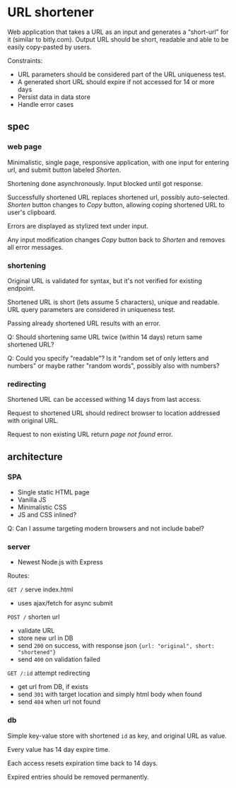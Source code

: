 # URL shortener

Web application that takes a URL as an input and generates a “short-url” for it (similar to bitly.com). Output URL should be short, readable and able to be easily copy-pasted by users.

Constraints:

- URL parameters should be considered part of the URL uniqueness test.
- A generated short URL should expire if not accessed for 14 or more days
- Persist data in data store
- Handle error cases


## spec

### web page

Minimalistic, single page, responsive application, with one input for entering url, and submit button labeled *Shorten*.

Shortening done asynchronously. Input blocked until got response.

Successfully shortened URL replaces shortened url, possibly auto-selected. *Shorten* button changes to *Copy* button, allowing coping shortened URL to user's clipboard.

Errors are displayed as stylized text under input.

Any input modification changes *Copy* button back to *Shorten* and removes all error messages.

### shortening

Original URL is validated for syntax, but it's not verified for existing endpoint.

Shortened URL is short (lets assume 5 characters), unique and readable. URL query parameters are considered in uniqueness test.

Passing already shortened URL results with an error.

Q: Should shortening same URL twice (within 14 days) return same shortened URL?

Q: Could you specify "readable"? Is it "random set of only letters and numbers" or maybe rather "random words", possibly also with numbers?

### redirecting

Shortened URL can be accessed withing 14 days from last access.

Request to shortened URL should redirect browser to location addressed with original URL.

Request to non existing URL return *page not found* error.

## architecture

### SPA

- Single static HTML page
- Vanilla JS
- Minimalistic CSS
- JS and CSS inlined?

Q: Can I assume targeting modern browsers and not include babel?

### server

- Newest Node.js with Express

Routes:

`GET /` serve index.html

- uses ajax/fetch for async submit

`POST /` shorten url

- validate URL
- store new url in DB
- send `200` on success, with response json `{url: "original", short: "shortened"}`
- send `400` on validation failed

`GET /:id` attempt redirecting

- get url from DB, if exists
- send `301` with target location and simply html body when found
- send `404` when url not found

### db

Simple key-value store with shortened `id` as key, and original URL as value.

Every value has 14 day expire time.

Each access resets expiration time back to 14 days.

Expired entries should be removed permanently.
